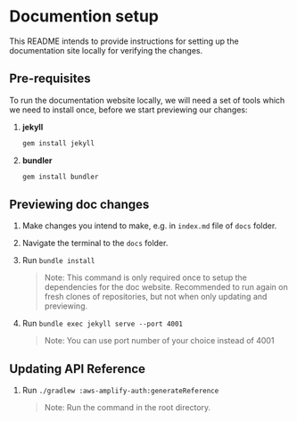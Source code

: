 # Documention setup

This README intends to provide instructions for setting up the documentation site locally for verifying the changes.

## Pre-requisites

To run the documentation website locally, we will need a set of tools which we need to install once, before we start previewing our changes:

1. **jekyll**

    ```ruby
    gem install jekyll
    ```

2. **bundler**

    ```ruby
    gem install bundler
    ```

## Previewing doc changes

1. Make changes you intend to make, e.g. in `index.md` file of `docs` folder.

2. Navigate the terminal to the `docs` folder.

3. Run `bundle install`

	> Note: This command is only required once to setup the dependencies for the doc website. Recommended to run again on fresh clones of repositories, but not when only updating and previewing.

4. Run `bundle exec jekyll serve --port 4001`

	> Note: You can use port number of your choice instead of 4001

## Updating API Reference

1. Run `./gradlew :aws-amplify-auth:generateReference`

	> Note: Run the command in the root directory.
